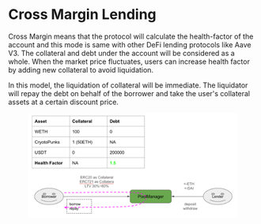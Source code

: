 # Cross Margin Lending

Cross Margin means that the protocol will calculate the health-factor of the account and this mode is same with other DeFi lending protocols like Aave V3. The collateral and debt under the account will be considered as a whole. When the market price fluctuates, users can increase health factor by adding new collateral to avoid liquidation.

In this model, the liquidation of collateral will be immediate. The liquidator will repay the debt on behalf of the borrower and take the user's collateral assets at a certain discount price.

<figure><img src="../.gitbook/assets/image (1) (1) (1) (1).png" alt=""><figcaption></figcaption></figure>
